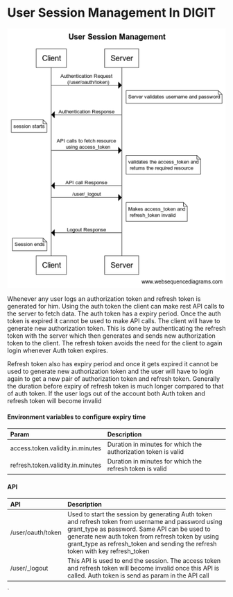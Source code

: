 # User Session Management In DIGIT

![](../../../.gitbook/assets/user-session.png)

Whenever any user logs an authorization token and refresh token is generated for him. Using the auth token the client can make rest API calls to the server to fetch data. The auth token has a expiry period. Once the auth token is expired it cannot be used to make API calls. The client will have to generate new authorization token. This is done by authenticating the refresh token with the server which then generates and sends new authorization token to the client. The refresh token avoids the need for the client to again login whenever Auth token expires.

Refresh token also has expiry period and once it gets expired it cannot be used to generate new authorization token and the user will have to login again to get a new pair of authorization token and refresh token. Generally the duration before expiry of refresh token is much longer compared to that of auth token. If the user logs out of the account both Auth token and refresh token will become invalid

#### Environment variables to configure expiry time <a id="Environment-variables-to-configure-expiry-time:"></a>

| **Param** | **Description** |
| :--- | :--- |
| access.token.validity.in.minutes | Duration in minutes for which the authorization token is valid |
| refresh.token.validity.in.minutes | Duration in minutes for which the refresh token is valid |

#### API <a id="API:"></a>

| **API** | **Description** |
| :--- | :--- |
| /user/oauth/token | Used to start the session by generating Auth token and refresh token from username and password using grant\_type as password. Same API can be used to generate new auth token from refresh token by using grant\_type as refresh\_token and sending the refresh token with key refresh\_token |
| /user/\_logout | This API is used to end the session. The access token and refresh token will become invalid once this API is called. Auth token is send as param in the API call |

\`

